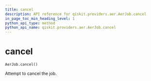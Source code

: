```yaml
---
title: cancel
description: API reference for qiskit.providers.aer.AerJob.cancel
in_page_toc_min_heading_level: 1
python_api_type: method
python_api_name: qiskit.providers.aer.AerJob.cancel
---
```


# cancel

<span id="qiskit.providers.aer.AerJob.cancel" />

`AerJob.cancel()`

Attempt to cancel the job.

